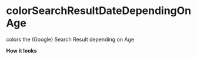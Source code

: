 # colorSearchResultDateDependingOnAge
colors the (Google) Search Result depending on Age

**How it looks**



